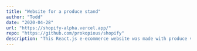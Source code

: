 ```yaml
---
title: "Website for a produce stand"
author: "Todd"
date: "2020-04-28"
url: "https://shopify-alpha.vercel.app/"
repo: "https://github.com/prokopious/shopify"
description: "This React.js e-ecommerce website was made with produce vendors in mind. Payments are handled by a Shopify backend."
---
```

